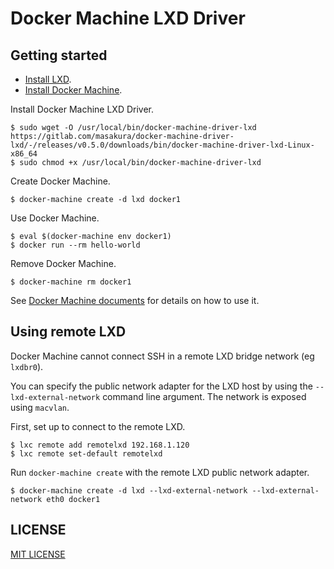 # Docker Machine LXD Driver


## Getting started
* [Install LXD](https://linuxcontainers.org/lxd/getting-started-cli/#installation).
* [Install Docker Machine](https://docs.docker.com/machine/install-machine/).

Install Docker Machine LXD Driver.

```
$ sudo wget -O /usr/local/bin/docker-machine-driver-lxd https://gitlab.com/masakura/docker-machine-driver-lxd/-/releases/v0.5.0/downloads/bin/docker-machine-driver-lxd-Linux-x86_64
$ sudo chmod +x /usr/local/bin/docker-machine-driver-lxd
```

Create Docker Machine.

```
$ docker-machine create -d lxd docker1
```

Use Docker Machine.

```
$ eval $(docker-machine env docker1)
$ docker run --rm hello-world
```

Remove Docker Machine.

```
$ docker-machine rm docker1
```

See [Docker Machine documents](https://docs.docker.com/machine/get-started/) for details on how to use it.


## Using remote LXD
Docker Machine cannot connect SSH in a remote LXD bridge network (eg `lxdbr0`).

You can specify the public network adapter for the LXD host by using the `--lxd-external-network` command line argument. The network is exposed using `macvlan`.

First, set up to connect to the remote LXD.

```
$ lxc remote add remotelxd 192.168.1.120
$ lxc remote set-default remotelxd
```

Run `docker-machine create` with the remote LXD public network adapter.

```
$ docker-machine create -d lxd --lxd-external-network --lxd-external-network eth0 docker1
```


## LICENSE
[MIT LICENSE](./LICENSE.md)